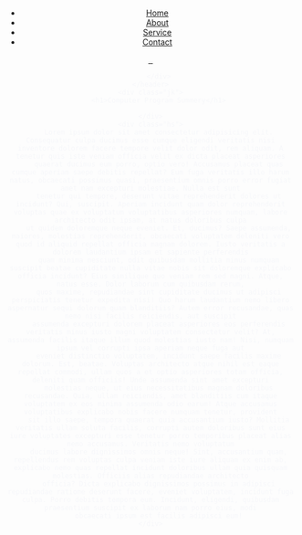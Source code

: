 <!DOCTYPE html>
<html lang="en">

<head>
    <meta charset="UTF-8">
    <meta name="viewport" content="width=device-width, initial-scale=1.0">
    <title>Document</title>
    <link rel="stylesheet" href="style.css">
<style>
  body {
    background-image: url(https://source.unsplash.com/1600x900/?water);
    width: auto;
    color: rgb(246, 247, 250);
}

.header {
    background-color: rgb(71, 136, 233);
    width: 100%;
    border: 1p red solid;
    border-radius: 7px;
}

.left {
    display: inline-block;
    position: absolute;
    left: 34px;
    top: 10px;
}

.mid {
    display: block;
    width: 33%;
    margin: 10px auto;
    height: auto;
    padding: 2px;
}

.right {
    position: absolute;
    right: 20px;
    top: 10px;
    display: inline-block;
}

.navbar {
    display: inline-block;
    margin: 2px 10px 2px 0px;
    padding: 2px 0px 0px 0px;
}

.navbar li {
    list-style: none;
    display: inline;
    font-size: 20px;
}

.navbar a {
    text-decoration: none;
    padding: 0px 25px;
}

.right img {
    width: 35px;
    height: 30px;
    padding: 4px;
    border-radius: 50%;
}

.left img {
    width: 35px;
    height: 30px;
    padding: 4px;
    border-radius: 50%;
}

.jk {
    color: red;
    background-color: yellow;
    text-align: center;
}
  </style>
</head>

<body>
    <header class="header">
        <div class="left">
            <img src="img/logo.png" alt="">
        </div>
        <div class="mid">
            <ul class="navbar">
                <a href="#">
                    <li>Home</li>
                </a>
                <a href="#">
                    <li>About</li>
                </a>
                <a href="#">
                    <li>Service</li>
                </a>
                <a href="#">
                    <li>Contact</li>
                </a>
            </ul>
        </div>
        <div class="right">
            <a href="https://www.facebook.com/jkhas786" target="_blank">
                <img src="img/facebook.png" alt="">
            </a>
            <a href="https://twitter.com/jaheerahmad786" target="_blank">
                <img src="img/twitter.png" alt="">
            </a>
            <a href="https://www.instagram.com/jkhas786" target="_blank">
                <img src="img/instagram.jpg" alt="">
            </a>

        </div>
    </header>
    <div class="jk">
        <h1>Computer Program Summery</h1>

    </div>
    <div class="hs">
        Lorem ipsum dolor sit amet consectetur adipisicing elit. Consequatur culpa ducimus esse cumque eligendi veritatis nisi inventore dolorem facere tempore velit dolor odit, rem aliquam. A tenetur quis iste veniam officia velit ex dicta placeat asperiores
        quaerat ducimus eum porro, optio vero! Accusamus placeat quas cumque aperiam saepe debitis repellat? Eum fuga veritatis illo harum natus, obcaecati possimus quasi, praesentium omnis porro error fugiat amet nam excepturi molestiae. Nulla est sunt
        tenetur qui tempore, deserunt vitae reprehenderit dolores ut incidunt? Qui, suscipit. Aperiam incidunt quam dolor reprehenderit voluptas quae ex voluptatum voluptatibus asperiores numquam, labore architecto odit ipsam, at natus doloribus culpa
        ut quidem doloremque neque eveniet. Et, ducimus? Saepe assumenda, maiores, molestias reprehenderit, obcaecati voluptatem deleniti vero quod id aliquid repellat officia magnam dolorem. Iusto veritatis a dolorem laudantium ipsam et sapiente perferendis
        quam minima nesciunt, odit quibusdam mollitia minus numquam suscipit beatae cupiditate nulla vitae nobis sit doloremque explicabo officia incidunt? Eius similique quo veniam rem sed magni. Atque, natus esse. Dolor laborum cum quibusdam rerum,
        quos maxime, repudiandae sint cupiditate ducimus ut adipisci perspiciatis tenetur expedita nisi! Quo harum laudantium nemo libero aspernatur sequi dolorum quam blanditiis? Autem error recusandae, quas nemo nisi facilis reiciendis, aut suscipit
        assumenda excepturi dolorem placeat asperiores eos perferendis veritatis minus iusto magni voluptatem consectetur velit? At, assumenda facilis itaque illum quod molestias iusto nam! Nisi, numquam ipsum vel corrupti ipsa aperiam neque fuga aut
        eveniet distinctio voluptatem, incidunt saepe facilis maxime dolorum. Est, beatae. Voluptas architecto atque nihil est eaque repellat commodi, ullam quos a et optio asperiores totam officia, deleniti quam officiis! Unde assumenda sint amet excepturi
        molestias neque, ut eius necessitatibus magnam doloribus recusandae. Quia, ullam reiciendis, amet blanditiis cum itaque voluptatem ex eos minima assumenda odio earum! Atque accusamus voluptatibus explicabo nobis facere numquam tenetur, provident
        sit illo saepe, tempora quaerat quia accusantium iusto? Mollitia veritatis ullam soluta facilis, corrupti autem doloribus sunt eius iure voluptates excepturi esse tenetur porro temporibus placeat alias nemo accusamus. Veritatis nemo voluptatum
        ducimus labore dignissimos omnis neque! Sint, accusantium quam, repellendus rem voluptas culpa veniam iste iure aliquam ex enim ab, explicabo nemo quas repellat incidunt doloribus ullam quia quisquam molestias. Officiis alias repudiandae architecto
        officia? Dicta explicabo dignissimos possimus in adipisci repudiandae ratione deserunt facere, eveniet voluptatem, incidunt fuga culpa. Porro debitis tempora eum. Incidunt, eligendi, quibusdam praesentium suscipit ex laborum nam porro eius, modi
        obcaecati ipsum est facilis adipisci eum!
    </div>


</body>

</html>
